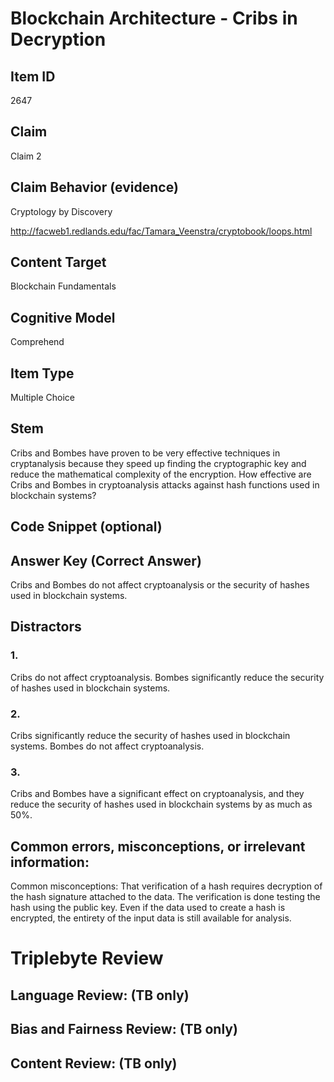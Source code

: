 # Blockchain Architecture - Cribs in Decryption

## Item ID
2647

## Claim
Claim 2

## Claim Behavior (evidence)
Cryptology by Discovery

http://facweb1.redlands.edu/fac/Tamara_Veenstra/cryptobook/loops.html
 
## Content Target
Blockchain Fundamentals

## Cognitive Model
Comprehend

## Item Type
Multiple Choice

## Stem
Cribs and Bombes have proven to be very effective techniques in cryptanalysis because they speed up finding the cryptographic key and reduce the mathematical complexity of the encryption. How effective are Cribs and Bombes in cryptoanalysis attacks against hash functions used in blockchain systems?

## Code Snippet (optional)

## Answer Key (Correct Answer)
Cribs and Bombes do not affect cryptoanalysis or the security of hashes used in blockchain systems.

## Distractors
### 1.
Cribs do not affect cryptoanalysis. Bombes significantly reduce the security of hashes used in blockchain systems.

### 2.
Cribs significantly reduce the security of hashes used in blockchain systems. Bombes do not affect cryptoanalysis.

### 3.
Cribs and Bombes have a significant effect on cryptoanalysis, and they reduce the security of hashes used in blockchain systems by as much as 50%.

## Common errors, misconceptions, or irrelevant information:
Common misconceptions: That verification of a hash requires decryption of the hash signature attached to the data. The verification is done testing the hash using the public key. Even if the data used to create a hash is encrypted, the entirety of the input data is still available for analysis.

# Triplebyte Review

## Language Review: (TB only)

## Bias and Fairness Review: (TB only)

## Content Review: (TB only)
